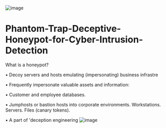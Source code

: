 ![image](https://github.com/user-attachments/assets/ada07e61-00fb-4666-9320-81177f5c6a1f)

# Phantom-Trap-Deceptive-Honeypot-for-Cyber-Intrusion-Detection

What is a honeypot?

• Decoy servers and hosts emulating (impersonating) business infrastre

• Frequently impersonate valuable assets and information:

• Customer and employee databases.

• Jumphosts or bastion hosts into corporate environments.
Workstations.
Servers.
Files (canary tokens).

• A part of 'deception engineering
![image](https://github.com/user-attachments/assets/142d4cbc-35ca-4590-8f1d-7ea39cf48ea3)
